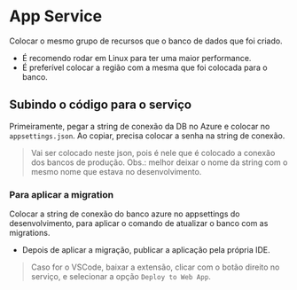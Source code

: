 # App Service
Colocar o mesmo grupo de recursos que o banco de dados que foi criado.
* É recomendo rodar em Linux para ter uma maior performance.
* É preferível colocar a região com a mesma que foi colocada para o banco.

## Subindo o código para o serviço
Primeiramente, pegar a string de conexão da DB no Azure e colocar no `appsettings.json`. Ao copiar, precisa colocar a senha na string de conexão.
> Vai ser colocado neste json, pois é nele que é colocado a conexão dos bancos de produção. Obs.: melhor deixar o nome da string com o mesmo nome que estava no desenvolvimento.

### Para aplicar a migration
Colocar a string de conexão do banco azure no appsettings do desenvolvimento, para aplicar o comando de atualizar o banco com as migrations.

* Depois de aplicar a migração, publicar a aplicação pela própria IDE.
> Caso for o VSCode, baixar a extensão, clicar com o botão direito no serviço, e selecionar a opção `Deploy to Web App`.


